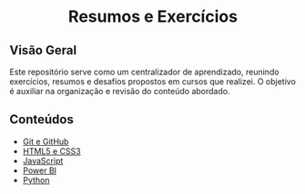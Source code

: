 <h1 align="center"> Resumos e Exercícios </h1>

## Visão Geral
Este repositório serve como um centralizador de aprendizado, reunindo exercícios, resumos e desafios propostos em cursos que realizei. O objetivo é auxiliar na organização e revisão do conteúdo abordado.

## Conteúdos
- [Git e GitHub](https://github.com/analurod/study/tree/main/git-github)
- [HTML5 e CSS3](https://github.com/analurod/study/tree/main/html-css)
- [JavaScript](https://github.com/analurod/study/tree/main/javascript)
- [Power BI](https://github.com/analurod/study/tree/main/power-bi)
- [Python](https://github.com/analurod/study/tree/main/python)

